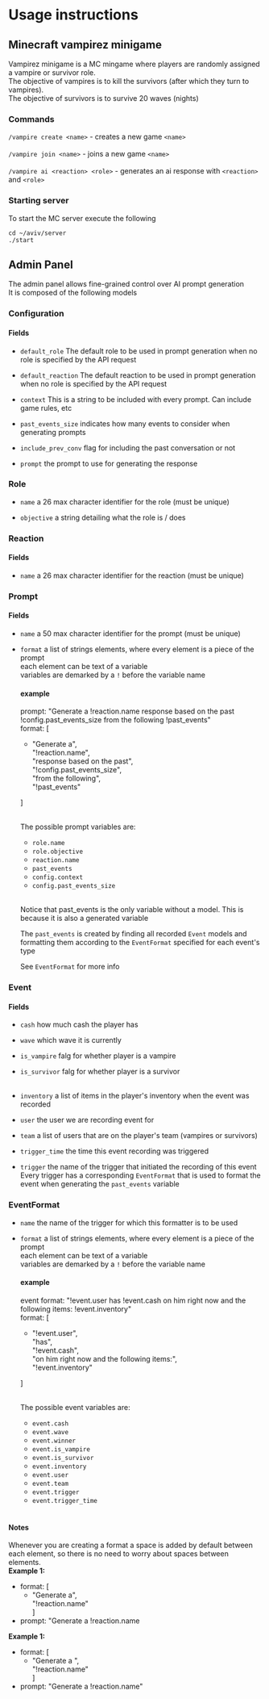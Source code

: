 # Usage instructions
## Minecraft vampirez minigame
Vampirez minigame is a MC mingame where players are randomly assigned a vampire or survivor role.<br>
The objective of vampires is to kill the survivors (after which they turn to vampires).<br>
The objective of survivors is to survive 20 waves (nights)<br>

### Commands 
`/vampire create <name>` - creates a new game `<name>`<br><br>
`/vampire join <name>` - joins a new game `<name>`<br><br>
`/vampire ai <reaction> <role>` - generates an ai response with `<reaction>` and `<role>` <br>

### Starting server 
To start the MC server execute the following 
````
cd ~/aviv/server 
./start
````

## Admin Panel 
The admin panel allows fine-grained control over AI prompt generation
<br>It is composed of the following models 

### Configuration
#### Fields
- `default_role`
    The default role to be used in prompt generation when no role is specified by the API request<br>

- `default_reaction`
    The default reaction to be used in prompt generation when no role is specified by the API request<br>

- `context`
    This is a string to be included with every prompt. Can include game rules, etc<br>

- `past_events_size`
    indicates how many events to consider when generating prompts<br>

- `include_prev_conv`
    flag for including the past conversation or not<br>

- `prompt`
    the prompt to use for generating the response<br>

### Role
- `name`
    a 26 max character identifier for the role (must be unique)<br>

- `objective`
    a string detailing what the role is / does<br>

### Reaction
#### Fields
- `name`
    a 26 max character identifier for the reaction (must be unique)<br>

### Prompt
#### Fields
- `name`
    a 50 max character identifier for the prompt (must be unique)<br>

- `format`
    a list of strings elements, where every element is a piece of the prompt<br>
    each element can be text of a variable<br>
    variables are demarked by a `!` before the variable name<br>
    #### example 
    prompt: "Generate a !reaction.name response based on the past !config.past_events_size from the following !past_events"<br>
    format: [
    *   "Generate a",<br>
        "!reaction.name",<br>
        "response based on the past",<br>
        "!config.past_events_size",<br>
        "from the following",<br>
        "!past_events"<br>

    ]<br><br>

    The possible prompt variables are:
    - `role.name`
    - `role.objective`
    - `reaction.name`
    - `past_events`
    - `config.context`
    - `config.past_events_size`
    <br><br>

    Notice that past_events is the only variable without a model. This is because it is also a generated variable<br>

    The `past_events` is created by finding all recorded `Event` models and formatting them according to the `EventFormat` specified for each event's type<br>
   
    See `EventFormat` for more info<br>

### Event
#### Fields
- `cash`
    how much cash the player has<br>

- `wave`
    which wave it is currently<br>

- `is_vampire`
    falg for whether player is a vampire<br>

- `is_survivor`
    falg for whether player is a survivor<br><br>

- `inventory`
    a list of items in the player's inventory when the event was recorded<br>

- `user`
    the user we are recording event for<br>

- `team`
    a list of users that are on the player's team (vampires or survivors)<br>

- `trigger_time`
    the time this event recording was triggered<br>

- `trigger`
    the name of the trigger that initiated the recording of this event<br>
    Every trigger has a corresponding `EventFormat` that is used to format the event when generating the `past_events` variable

### EventFormat
- `name`
    the name of the trigger for which this formatter is to be used<br>

- `format`
    a list of strings elements, where every element is a piece of the prompt<br>
    each element can be text of a variable<br>
    variables are demarked by a `!` before the variable name<br>
    #### example 
    event format: "!event.user has !event.cash on him right now and the following items: !event.inventory"<br>
    format: [<br>
    *  "!event.user",<br>
        "has",<br>
        "!event.cash",<br>
        "on him right now and the following items:",<br>
        "!event.inventory"<br>

    ]<br><br>

    The possible event variables are:
    - `event.cash`
    - `event.wave`
    - `event.winner`
    - `event.is_vampire`
    - `event.is_survivor`
    - `event.inventory`
    - `event.user`
    - `event.team`
    - `event.trigger`
    - `event.trigger_time`
    <br><br>

#### Notes
Whenever you are creating a format a space is added by default between each element, so there is no need to worry about spaces between elements.<br>
**Example 1:**<br>
- format: [
    *   "Generate a",<br>
        "!reaction.name"<br>
]
- prompt: "Generate a !reaction.name

**Example 1:**<br>
- format: [
    *   "Generate a ",<br>
        "!reaction.name"<br>
]
- prompt: "Generate a  !reaction.name"

